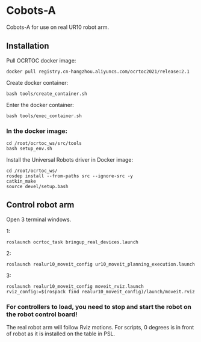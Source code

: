 # Cobots-A
Cobots-A for use on real UR10 robot arm.

## Installation
Pull OCRTOC docker image:

```
docker pull registry.cn-hangzhou.aliyuncs.com/ocrtoc2021/release:2.1
```

Create docker container:

```
bash tools/create_container.sh
```

Enter the docker container:

```
bash tools/exec_container.sh
```

### In the docker image:

```
cd /root/ocrtoc_ws/src/tools
bash setup_env.sh
```

Install the Universal Robots driver in Docker image:

```
cd /root/ocrtoc_ws/
rosdep install --from-paths src --ignore-src -y
catkin_make
source devel/setup.bash
```

## Control robot arm
Open 3 terminal windows.

1:
```
roslaunch ocrtoc_task bringup_real_devices.launch
```
2:
```
roslaunch realur10_moveit_config ur10_moveit_planning_execution.launch
```
3:
```
roslaunch realur10_moveit_config moveit_rviz.launch rviz_config:=$(rospack find realur10_moveit_config)/launch/moveit.rviz
```

### For controllers to load, you need to stop and start the robot on the robot control board!

The real robot arm will follow Rviz motions. For scripts, 0 degrees is in front of robot as it is installed on the table in PSL.